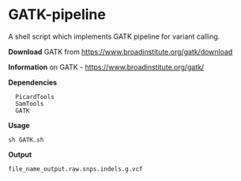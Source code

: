 GATK-pipeline
=============

A shell script which implements GATK pipeline for variant calling. 

<b>Download</b> GATK from https://www.broadinstitute.org/gatk/download

<b>Information</b> on GATK - https://www.broadinstitute.org/gatk/

<b>Dependencies</b>

      PicardTools
      SamTools
      GATK

<b>Usage</b>

    sh GATK.sh
    
<b>Output</b>

    file_name_output.raw.snps.indels.g.vcf
    





